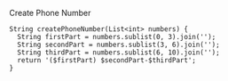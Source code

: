 Create Phone Number

    String createPhoneNumber(List<int> numbers) {
      String firstPart = numbers.sublist(0, 3).join('');
      String secondPart = numbers.sublist(3, 6).join('');
      String thirdPart = numbers.sublist(6, 10).join('');
      return '($firstPart) $secondPart-$thirdPart';
    }
